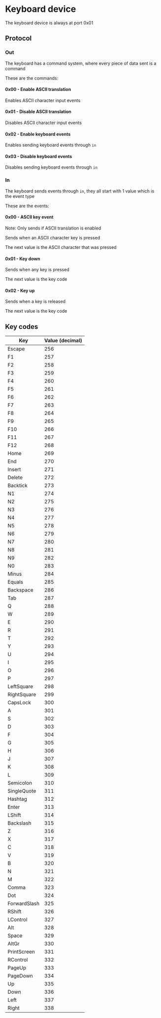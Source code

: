 # Keyboard device
The keyboard device is always at port 0x01

## Protocol
### Out
The keyboard has a command system, where every piece of data sent is a command

These are the commands:
#### 0x00 - Enable ASCII translation
Enables ASCII character input events

#### 0x01 - Disable ASCII translation
Disables ASCII character input events

#### 0x02 - Enable keyboard events
Enables sending keyboard events through `in`

#### 0x03 - Disable keyboard events
Disables sending keyboard events through `in`

### In
The keyboard sends events through `in`, they all start with 1 value which is the event
type

These are the events:
#### 0x00 - ASCII key event
Note: Only sends if ASCII translation is enabled

Sends when an ASCII character key is pressed

The next value is the ASCII character that was pressed

#### 0x01 - Key down
Sends when any key is pressed

The next value is the key code

#### 0x02 - Key up
Sends when a key is released

The next value is the key code

## Key codes
| Key               | Value (decimal) |
| ----------------- | --------------- |
| Escape            | 256             |
| F1                | 257             |
| F2                | 258             |
| F3                | 259             |
| F4                | 260             |
| F5                | 261             |
| F6                | 262             |
| F7                | 263             |
| F8                | 264             |
| F9                | 265             |
| F10               | 266             |
| F11               | 267             |
| F12               | 268             |
| Home              | 269             |
| End               | 270             |
| Insert            | 271             |
| Delete            | 272             |
| Backtick          | 273             |
| N1                | 274             |
| N2                | 275             |
| N3                | 276             |
| N4                | 277             |
| N5                | 278             |
| N6                | 279             |
| N7                | 280             |
| N8                | 281             |
| N9                | 282             |
| N0                | 283             |
| Minus             | 284             |
| Equals            | 285             |
| Backspace         | 286             |
| Tab               | 287             |
| Q                 | 288             |
| W                 | 289             |
| E                 | 290             |
| R                 | 291             |
| T                 | 292             |
| Y                 | 293             |
| U                 | 294             |
| I                 | 295             |
| O                 | 296             |
| P                 | 297             |
| LeftSquare        | 298             |
| RightSquare       | 299             |
| CapsLock          | 300             |
| A                 | 301             |
| S                 | 302             |
| D                 | 303             |
| F                 | 304             |
| G                 | 305             |
| H                 | 306             |
| J                 | 307             |
| K                 | 308             |
| L                 | 309             |
| Semicolon         | 310             |
| SingleQuote       | 311             |
| Hashtag           | 312             |
| Enter             | 313             |
| LShift            | 314             |
| Backslash         | 315             |
| Z                 | 316             |
| X                 | 317             |
| C                 | 318             |
| V                 | 319             |
| B                 | 320             |
| N                 | 321             |
| M                 | 322             |
| Comma             | 323             |
| Dot               | 324             |
| ForwardSlash      | 325             |
| RShift            | 326             |
| LControl          | 327             |
| Alt               | 328             |
| Space             | 329             |
| AltGr             | 330             |
| PrintScreen       | 331             |
| RControl          | 332             |
| PageUp            | 333             |
| PageDown          | 334             |
| Up                | 335             |
| Down              | 336             |
| Left              | 337             |
| Right             | 338             |
